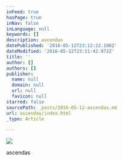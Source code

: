 ```yaml
---
inFeed: true
hasPage: true
inNav: false
inLanguage: null
keywords: []
description: ascendas
datePublished: '2016-05-12T23:12:22.190Z'
dateModified: '2016-05-12T23:11:42.972Z'
title: ''
author: []
authors: []
publisher:
  name: null
  domain: null
  url: null
  favicon: null
starred: false
sourcePath: _posts/2016-05-12-ascendas.md
url: ascendas/index.html
_type: Article

---
```

![](https://the-grid-user-content.s3-us-west-2.amazonaws.com/b5f8ae31-1f6d-4e2f-911a-01d2343b6751.jpg)

ascendas